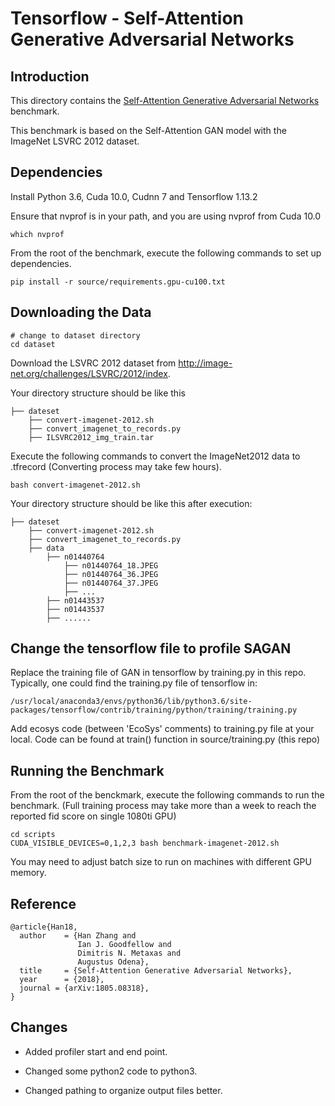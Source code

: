 # Tensorflow - Self-Attention Generative Adversarial Networks

## Introduction

This directory contains the [Self-Attention Generative Adversarial Networks](https://github.com/brain-research/self-attention-gan) benchmark. 

This benchmark is 
based on the Self-Attention GAN model with the ImageNet LSVRC 2012 dataset. 
## Dependencies

Install Python 3.6, Cuda 10.0, Cudnn 7 and Tensorflow 1.13.2

Ensure that nvprof is in your path, and you are using nvprof from Cuda 10.0
```
which nvprof
```

From the root of the benchmark, execute the following commands to set up dependencies. 

```
pip install -r source/requirements.gpu-cu100.txt
```


## Downloading the Data
```
# change to dataset directory
cd dataset
```

Download the LSVRC 2012 dataset from http://image-net.org/challenges/LSVRC/2012/index.

Your directory structure should be like this

```
├── dateset
    ├── convert-imagenet-2012.sh
    ├── convert_imagenet_to_records.py
    ├── ILSVRC2012_img_train.tar
```

Execute the following commands to convert the ImageNet2012 data to .tfrecord (Converting process may take few hours).

```
bash convert-imagenet-2012.sh
```

Your directory structure should be like this after execution:

```
├── dateset
    ├── convert-imagenet-2012.sh
    ├── convert_imagenet_to_records.py
    ├── data 
        ├── n01440764
            ├── n01440764_18.JPEG
            ├── n01440764_36.JPEG
            ├── n01440764_37.JPEG
            ├── ...
        ├── n01443537
        ├── n01443537
        ├── ......
```

## Change the tensorflow file to profile SAGAN

Replace the training file of GAN in tensorflow by training.py in this repo. Typically, one could find the training.py file of tensorflow in: 

```
/usr/local/anaconda3/envs/python36/lib/python3.6/site-packages/tensorflow/contrib/training/python/training/training.py
```

Add ecosys code (between 'EcoSys' comments) to training.py file at your local. Code can be found at train() function in source/training.py (this repo)

## Running the Benchmark

From the root of the benckmark, execute the following commands to run the benchmark. (Full training process may take more than a week to reach the reported fid score on single 1080ti GPU)

```
cd scripts
CUDA_VISIBLE_DEVICES=0,1,2,3 bash benchmark-imagenet-2012.sh
```

You may need to adjust batch size to run on machines with different GPU memory.

## Reference

```
@article{Han18,
  author    = {Han Zhang and
               Ian J. Goodfellow and
               Dimitris N. Metaxas and
               Augustus Odena},
  title     = {Self-Attention Generative Adversarial Networks},
  year      = {2018},
  journal = {arXiv:1805.08318},
}
```

## Changes

* Added profiler start and end point.

* Changed some python2 code to python3.

* Changed pathing to organize output files better.


